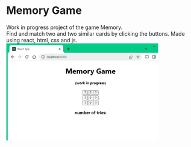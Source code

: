 <h1>Memory Game</h1>
Work in progress project of the game Memory.
<br>
Find and match two and two similar cards by clicking the buttons. Made using react, html, css and js.
<br>
<img width="80%" src="https://github.com/krissen95/Memory-Game/blob/master/ExampleImage.jpg">
